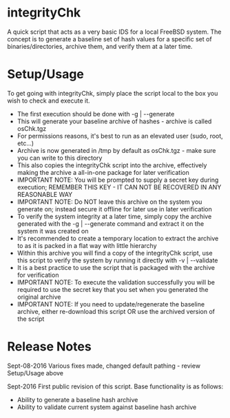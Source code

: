 # integrityChk 

A quick script that acts as a very basic IDS for a local FreeBSD system.  The concept is to generate a baseline set of hash values for a specific set of binaries/directories, archive them, and verify them at a later time.

# Setup/Usage

To get going with integrityChk, simply place the script local to the box you wish to check and execute it.
 * The first execution should be done with -g | --generate
  * This will generate your baseline archive of hashes - archive is called osChk.tgz
   * For permissions reasons, it's best to run as an elevated user (sudo, root, etc...)
   * Archive is now generated in /tmp by default as osChk.tgz - make sure you can write to this directory
  * This also copies the integrityChk script into the archive, effectively making the archive a all-in-one package for later verification
  * IMPORTANT NOTE: You will be prompted to supply a secret key during execution; REMEMBER THIS KEY - IT CAN NOT BE RECOVERED IN ANY REASONABLE WAY
  * IMPORTANT NOTE: Do NOT leave this archive on the system you generate on; instead secure it offline for later use in later verification
 * To verify the system integrity at a later time, simply copy the archive generated with the -g | --generate command and extract it on the system it was created on
  * It's recommended to create a temporary location to extract the archive to as it is packed in a flat way with little hierarchy
  * Within this archive you will find a copy of the integrityChk script, use this script to verify the system by running it directly with -v | --validate
   * It is a best practice to use the script that is packaged with the archive for verification
  * IMPORTANT NOTE: To execute the validation successfully you will be required to use the secret key that you set when you generated the original archive
  * IMPORTANT NOTE: If you need to update/regenerate the baseline archive, either re-download this script OR use the archived version of the script
  
# Release Notes

Sept-08-2016
Various fixes made, changed default pathing - review Setup/Usage above

Sept-2016
First public revision of this script.  Base functionality is as follows:
 * Ability to generate a baseline hash archive
 * Ability to validate current system against baseline hash archive
